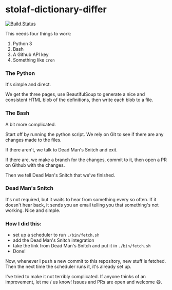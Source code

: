 # stolaf-dictionary-differ

[![Build Status](https://travis-ci.org/StoDevX/stolaf-dictionary-definitions.svg?branch=master)](https://travis-ci.org/StoDevX/stolaf-dictionary-definitions)

This needs four things to work:

1. Python 3
2. Bash
3. A Github API key
4. Something like `cron`

### The Python
It's simple and direct.

We get the three pages, use BeautifulSoup to generate a nice and consistent HTML blob of the definitions, then write each blob to a file.


### The Bash
A bit more complicated.

Start off by running the python script. We rely on Git to see if there are any changes made to the files.

If there aren't, we talk to Dead Man's Snitch and exit.

If there are, we make a branch for the changes, commit to it, then open a PR on Github with the changes.

Then we tell Dead Man's Snitch that we've finished.


### Dead Man's Snitch
It's not required, but it waits to hear from something every so often. If it doesn't hear back, it sends you an email telling you that something's not working. Nice and simple.


### How I did this:

- set up a scheduler to run `./bin/fetch.sh`
- add the Dead Man's Snitch integration
- take the link from Dead Man's Snitch and put it in `./bin/fetch.sh`
- Done!

Now, whenever I push a new commit to this repository, new stuff is fetched. Then the next time the scheduler runs it, it's already set up.

I've tried to make it not terribly complicated. If anyone thinks of an improvement, let me / us know! Issues and PRs are open and welcome :smile:.
